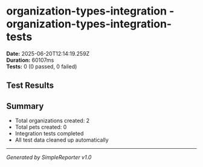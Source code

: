 # organization-types-integration - organization-types-integration-tests

**Date:** 2025-06-20T12:14:19.259Z  
**Duration:** 60107ms  
**Tests:** 0 (0 passed, 0 failed)

## Test Results



## Summary

- Total organizations created: 2
- Total pets created: 0
- Integration tests completed
- All test data cleaned up automatically

---
*Generated by SimpleReporter v1.0*
